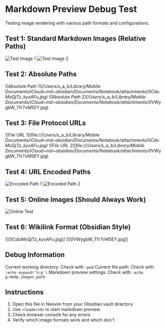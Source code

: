 # Markdown Preview Debug Test

Testing image rendering with various path formats and configurations.

## Test 1: Standard Markdown Images (Relative Paths)

![Test Image 1](attachments/0*CduMoQjTz_kyxAFu.jpg)
![Test Image 2](attachments/0*VWygbW_Tfr7vM5EY.jpg)

## Test 2: Absolute Paths

![Absolute Path 1](/Users/s_a_b/Library/Mobile Documents/iCloud~md~obsidian/Documents/Notebook/attachments/0*CduMoQjTz_kyxAFu.jpg)
![Absolute Path 2](/Users/s_a_b/Library/Mobile Documents/iCloud~md~obsidian/Documents/Notebook/attachments/0*VWygbW_Tfr7vM5EY.jpg)

## Test 3: File Protocol URLs

![File URL 1](file:///Users/s_a_b/Library/Mobile Documents/iCloud~md~obsidian/Documents/Notebook/attachments/0*CduMoQjTz_kyxAFu.jpg)
![File URL 2](file:///Users/s_a_b/Library/Mobile Documents/iCloud~md~obsidian/Documents/Notebook/attachments/0*VWygbW_Tfr7vM5EY.jpg)

## Test 4: URL Encoded Paths

![Encoded Path 1](file:///Users/s_a_b/Library/Mobile%20Documents/iCloud~md~obsidian/Documents/Notebook/attachments/0*CduMoQjTz_kyxAFu.jpg)
![Encoded Path 2](file:///Users/s_a_b/Library/Mobile%20Documents/iCloud~md~obsidian/Documents/Notebook/attachments/0*VWygbW_Tfr7vM5EY.jpg)

## Test 5: Online Images (Should Always Work)

![Online Test](https://via.placeholder.com/400x300/007acc/ffffff?text=Online+Image+Test)

## Test 6: Wikilink Format (Obsidian Style)

![[0*CduMoQjTz_kyxAFu.jpg]]
![[0*VWygbW_Tfr7vM5EY.jpg]]

## Debug Information

Current working directory: Check with `:pwd`
Current file path: Check with `:echo expand('%:p')`
Markdown preview settings: Check with `:echo g:mkdp_images_path`

## Instructions

1. Open this file in Neovim from your Obsidian vault directory
2. Use `<leader>Ov` to start markdown preview
3. Check browser console for any errors
4. Verify which image formats work and which don't

